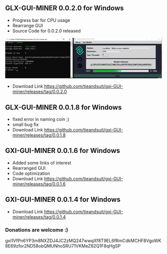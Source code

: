 ## GLX-GUI-MINER 0.0.2.0 for Windows
* Progress bar for CPU usage
* Rearrange GUI
* Source Code for 0.0.2.0 released

![AI](gui0020.png)
* Download Link https://github.com/tieandsuit/gxi-GUI-miner/releases/tag/0.0.2.0
## GLX-GUI-MINER 0.0.1.8 for Windows
* fixed error in naming coin ;)
* small bug fix
* Download Link https://github.com/tieandsuit/gxi-GUI-miner/releases/tag/0.0.1.8
## GXI-GUI-MINER 0.0.1.6 for Windows
* Added some links of interest 
* Rearranged GUI
* Code optimization
* Download Link https://github.com/tieandsuit/gxi-GUI-miner/releases/tag/0.0.1.6
## GXI-GUI-MINER 0.0.1.4 for Windows
* Download Link https://github.com/tieandsuit/gxi-GUI-miner/releases/tag/0.0.1.4
### Donations are welcome :) 
gxi1VfPn6YP3m8NXZDJ4JC2zMQ247wwqXf8T9EL6fRmCdkMCHF8VgoWK8E69zfor2ND58obQMUNhoSRU71VKMeZ62Q1F8qHgSP

